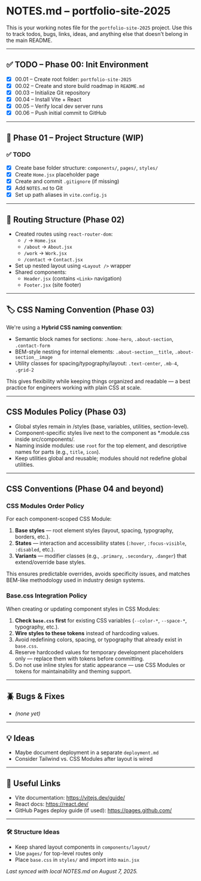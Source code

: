 # NOTES.md – portfolio-site-2025

This is your working notes file for the `portfolio-site-2025` project. Use this to track todos, bugs, links, ideas, and anything else that doesn't belong in the main README.

---

## ✅ TODO – Phase 00: Init Environment

- [x] 00.01 – Create root folder: `portfolio-site-2025`
- [x] 00.02 – Create and store build roadmap in `README.md`
- [x] 00.03 – Initialize Git repository
- [x] 00.04 – Install Vite + React
- [x] 00.05 – Verify local dev server runs
- [x] 00.06 – Push initial commit to GitHub

---

## 📁 Phase 01 – Project Structure (WIP)

### ✅ TODO

- [x] Create base folder structure: `components/`, `pages/`, `styles/`
- [x] Create `Home.jsx` placeholder page
- [x] Create and commit `.gitignore` (if missing)
- [x] Add `NOTES.md` to Git
- [x] Set up path aliases in `vite.config.js`

---

## 🔁 Routing Structure (Phase 02)

- Created routes using `react-router-dom`:
  - `/` → `Home.jsx`
  - `/about` → `About.jsx`
  - `/work` → `Work.jsx`
  - `/contact` → `Contact.jsx`
- Set up nested layout using `<Layout />` wrapper
- Shared components:
  - `Header.jsx` (contains `<Link>` navigation)
  - `Footer.jsx` (site footer)

---

## 🏷 CSS Naming Convention (Phase 03)

We're using a **Hybrid CSS naming convention**:

- Semantic block names for sections: `.home-hero`, `.about-section`, `.contact-form`
- BEM-style nesting for internal elements: `.about-section__title`, `.about-section__image`
- Utility classes for spacing/typography/layout: `.text-center`, `.mb-4`, `.grid-2`

This gives flexibility while keeping things organized and readable — a best practice for engineers working with plain CSS at scale.

---

## CSS Modules Policy (Phase 03)

- Global styles remain in /styles (base, variables, utilities, section-level).
- Component-specific styles live next to the component as *.module.css inside src/components/.
- Naming inside modules: use `root` for the top element, and descriptive names for parts (e.g., `title`, `icon`).
- Keep utilities global and reusable; modules should not redefine global utilities.

---

## CSS Conventions (Phase 04 and beyond)

### CSS Modules Order Policy
For each component-scoped CSS Module:

1. **Base styles** — root element styles (layout, spacing, typography, borders, etc.).
2. **States** — interaction and accessibility states (`:hover`, `:focus-visible`, `:disabled`, etc.).
3. **Variants** — modifier classes (e.g., `.primary`, `.secondary`, `.danger`) that extend/override base styles.

This ensures predictable overrides, avoids specificity issues, and matches BEM-like methodology used in industry design systems.

### Base.css Integration Policy
When creating or updating component styles in CSS Modules:

1. **Check `base.css` first** for existing CSS variables (`--color-*`, `--space-*`, typography, etc.).
2. **Wire styles to these tokens** instead of hardcoding values.
3. Avoid redefining colors, spacing, or typography that already exist in `base.css`.
4. Reserve hardcoded values for temporary development placeholders only — replace them with tokens before committing.
5. Do not use inline styles for static appearance — use CSS Modules or tokens for maintainability and theming support.

---


## 🪲 Bugs & Fixes

- _(none yet)_

---

## 💡 Ideas

- Maybe document deployment in a separate `deployment.md`
- Consider Tailwind vs. CSS Modules after layout is wired

---

## 🔗 Useful Links

- Vite documentation: https://vitejs.dev/guide/
- React docs: https://react.dev/
- GitHub Pages deploy guide (if used): https://pages.github.com/

---

### 🛠 Structure Ideas

- Keep shared layout components in `components/layout/`
- Use `pages/` for top-level routes only
- Place `base.css` in `styles/` and import into `main.jsx`

_Last synced with local NOTES.md on August 7, 2025._
